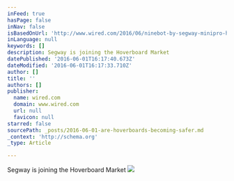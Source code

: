 ```yaml
---
inFeed: true
hasPage: false
inNav: false
isBasedOnUrl: 'http://www.wired.com/2016/06/ninebot-by-segway-minipro-hoverboard/'
inLanguage: null
keywords: []
description: Segway is joining the Hoverboard Market
datePublished: '2016-06-01T16:17:40.673Z'
dateModified: '2016-06-01T16:17:33.710Z'
author: []
title: ''
authors: []
publisher:
  name: wired.com
  domain: www.wired.com
  url: null
  favicon: null
starred: false
sourcePath: _posts/2016-06-01-are-hoverboards-becoming-safer.md
_context: 'http://schema.org'
_type: Article

---
```

Segway is joining the Hoverboard Market
![](https://www.wired.com/wp-content/uploads/2016/05/segway-lead.jpg)